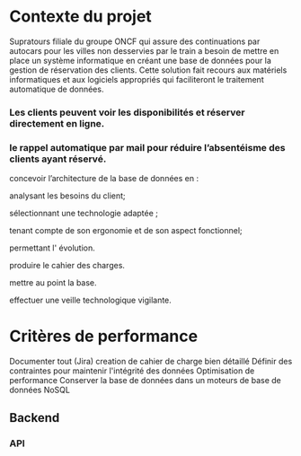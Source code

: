 # Contexte du projet

Supratours filiale du groupe ONCF qui assure des continuations par autocars pour les villes non desservies par le train a besoin de mettre en place un système informatique en créant une base de données pour la gestion de réservation des clients.
Cette solution fait recours aux matériels informatiques et aux logiciels appropriés qui faciliteront le traitement automatique de données.

### Les clients peuvent voir les disponibilités et réserver directement en ligne.
### le rappel automatique par mail pour réduire l’absentéisme des clients ayant réservé.

concevoir l’architecture de la base de données en :

analysant les besoins du client;

sélectionnant une technologie adaptée ;

tenant compte de son ergonomie et de son aspect fonctionnel;

permettant l' évolution.

produire le cahier des charges. 

mettre au point la base.

effectuer une veille technologique vigilante.

# Critères de performance 

Documenter tout (Jira)
creation de cahier de charge bien détaillé
Définir des contraintes pour maintenir l'intégrité des données
Optimisation de performance
Conserver la base de données dans un moteurs de base de données NoSQL

## Backend 

### API

